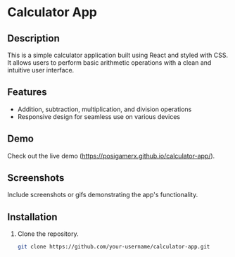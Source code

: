 # Calculator App

## Description

This is a simple calculator application built using React and styled with CSS. It allows users to perform basic arithmetic operations with a clean and intuitive user interface.

## Features

- Addition, subtraction, multiplication, and division operations
- Responsive design for seamless use on various devices

## Demo

Check out the live demo (<https://posigamerx.github.io/calculator-app/>).

## Screenshots

Include screenshots or gifs demonstrating the app's functionality.

## Installation

1. Clone the repository.
   ```bash
   git clone https://github.com/your-username/calculator-app.git
